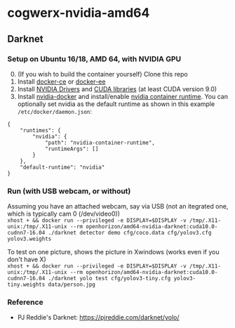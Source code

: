 # cogwerx-nvidia-amd64

## Darknet

### Setup on Ubuntu 16/18, AMD 64, with NVIDIA GPU
0. (If you wish to build the container yourself) Clone this repo
1. Install [docker-ce](https://docs.docker.com/install/linux/docker-ce/ubuntu/) or [docker-ee](https://docs.docker.com/install/linux/docker-ee/ubuntu/)
2. Install [NVIDIA Drivers](https://docs.nvidia.com/cuda/cuda-installation-guide-linux/index.html#ubuntu-installation) and [CUDA libraries](https://developer.nvidia.com/cuda-downloads?target_os=Linux&target_arch=x86_64&target_distro=Ubuntu) (at least CUDA version 9.0)
3. Install [nvidia-docker](https://github.com/NVIDIA/nvidia-docker) and install/enable [nvidia container runtime](https://github.com/nvidia/nvidia-container-runtime#installation).  You can optionally set nvidia as the default runtime as shown in this example `/etc/docker/daemon.json`:
```
{
    "runtimes": {
        "nvidia": {
            "path": "nvidia-container-runtime",
            "runtimeArgs": []
        }
    },
    "default-runtime": "nvidia"
}
```
### Run (with USB webcam, or without)
Assuming you have an attached webcam, say via USB (not an itegrated one, which is typically cam 0 (/dev/video0))    
`xhost + && docker run --privileged -e DISPLAY=$DISPLAY -v /tmp/.X11-unix:/tmp/.X11-unix --rm openhorizon/amd64-nvidia-darknet:cuda10.0-cudnn7-16.04 ./darknet detector demo cfg/coco.data cfg/yolov3.cfg yolov3.weights`    


To test on one picture, shows the picture in Xwindows (works even if you don't have X)    
`xhost + && docker run --privileged -e DISPLAY=$DISPLAY -v /tmp/.X11-unix:/tmp/.X11-unix --rm openhorizon/amd64-nvidia-darknet:cuda10.0-cudnn7-16.04 ./darknet yolo test cfg/yolov3-tiny.cfg yolov3-tiny.weights data/person.jpg`   


### Reference
- PJ Reddie's Darknet: https://pjreddie.com/darknet/yolo/
